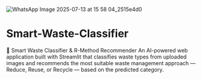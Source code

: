 
![WhatsApp Image 2025-07-13 at 15 58 04_2515e4d0](https://github.com/user-attachments/assets/6ecda9cc-68cf-45b9-812d-7685b3bed59f)
# Smart-Waste-Classifier
🌱 Smart Waste Classifier &amp; R-Method Recommender An AI-powered web application built with Streamlit that classifies waste types from uploaded images and recommends the most suitable waste management approach — Reduce, Reuse, or Recycle — based on the predicted category.
